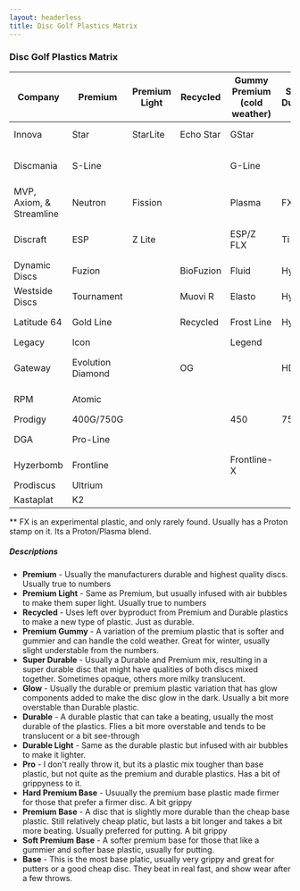 ```yaml
---
layout: headerless
title: Disc Golf Plastics Matrix
---
```


### Disc Golf Plastics Matrix

| Company                  | Premium           | Premium Light | Recycled  | Gummy Premium (cold weather) | Super Durable | Glow         | Durable            | Durable Light | Pro     | Hard Premium Base       | Premium Base     | Soft Premium Base        | Base Glow   | Base       |
| ------------------------ | ----------------- | ------------- | --------- | ---------------------------- | ------------- | ------------ | ------------------ | ------------- | ------- | ----------------------- | ---------------- | ------------------------ | ----------- | ---------- |
| Innova                   | Star              | StarLite      | Echo Star | GStar                        |               | Glow Champ   | Champion           | Blizzard      | Pro     | KC-Pro                  | XT               | R-Pro                    | DX Glow     | DX         |
| Discmania                | S-Line            |               |           | G-Line                       |               | Glow C-Line  | C-Line             |               | P-Line  |                         | X-Line           |                          | D-Line Glow | D-Line     |
| MVP, Axiom, & Streamline | Neutron           | Fission       |           | Plasma                       | FX**          | Eclipse      | Proton             |               |         | Electron Firm           | Electron         | Electron Soft            |             |            |
| Discraft                 | ESP               | Z Lite        |           | ESP/Z FLX                    | Ti            | ESP/Z Glo    | Elite Z            | Z Lite        | Elite X | Jawbreaker/Rubber Blend | Jawbreaker       | Pro-D Soft               | Pro-D Glo   | Pro D      |
| Dynamic Discs            | Fuzion            |               | BioFuzion | Fluid                        | Hybrid        | Moonshine    | Lucid              | Lucid Air     |         | Classic                 | Classic Blend    | Classic Soft             |             | Prime      |
| Westside Discs           | Tournament        |               | Muovi R   | Elasto                       | Hybrid        | Moonshine    | VIP                | VIP Air       |         | BT Hard                 | BT Medium        | BT Soft                  |             | Origio     |
| Latitude 64              | Gold Line         |               | Recycled  | Frost Line                   | Hybrid        | Moonshine    | Opto Line          | Opto Air      |         | Zero Line Hard          | Zero Line Medium | Zero Line Soft           |             | Retro Line |
| Legacy                   | Icon              |               |           | Legend                       |               |              | Pinnacle           | Ultralight    |         | Protege                 |                  | Gravity                  |             | Excel      |
| Gateway                  | Evolution Diamond |               | OG        |                              | HD            | SuperGlow    | Evolution Platinum |               |         | Soft                    | Stupid Soft      | Really Freaking Flexible |             | Super Soft |
| RPM                      | Atomic            |               |           |                              |               |              | Cosmic             |               |         |                         | Magma            | Magma Soft               |             | Strata     |
| Prodigy                  | 400G/750G         |               |           | 450                          | 750           |              | 400/400S           | Air           |         | 350G                    | 300S             | 350Rx                    |             | 200        |
| DGA                      | Pro-Line          |               |           |                              |               | Glow SP-Line | SP-Line            | RDGA          |         |                         |                  | Signature-Line           |             | D-Line     |
| Hyzerbomb                | Frontline         |               |           | Frontline-X                  |               |              | Recon              |               |         | Baseline Hard           | Baseline         | Baseline Soft            |             |            |
| Prodiscus                | Ultrium           |               |           |                              |               |              | Premium            |               |         |                         | Base             |                          |             |            |
| Kastaplat                | K2                |               |           |                              |               | K1 Glow      | K1                 |               |         |                         | K3               |                          |             |            |

** FX is an experimental plastic, and only rarely found. Usually has a Proton stamp on it. Its a Proton/Plasma blend.

##### Descriptions

* **Premium** - Usually the manufacturers durable and highest quality discs. Usually true to numbers
* **Premium Light** - Same as Premium, but usually infused with air bubbles to make them super light. Usually true to numbers
* **Recycled** - Uses left over byproduct from Premium and Durable plastics to make a new type of plastic. Just as durable.
* **Premium Gummy** - A variation of the premium plastic that is softer and gummier and can handle the cold weather. Great for winter, usually slight understable from the numbers.
* **Super Durable** - Usually a Durable and Premium mix, resulting in a super durable disc that might have qualities of both discs mixed together. Sometimes opaque, others more milky translucent.
* **Glow** - Usually the durable or premium plastic variation that has glow components added to make the disc glow in the dark. Usually a bit more overstable than Durable plastic.
* **Durable** - A durable plastic that can take a beating, usually the most durable of the plastics. Flies a bit more overstable and tends to be translucent or a bit see-through
* **Durable Light** - Same as the durable plastic but infused with air bubbles to make it lighter.
* **Pro** - I don't really throw it, but its a plastic mix tougher than base plastic, but not quite as the premium and durable plastics. Has a bit of grippyness to it.
* **Hard Premium Base** - Usuually the premium base plastic made firmer for those that prefer a firmer disc. A bit grippy
* **Premium Base** - A disc that is slightly more durable than the cheap base plastic. Still relatively cheap platic, but lasts a bit longer and takes a bit more beating. Usually preferred for putting. A bit grippy
* **Soft Premium Base** - A softer premium base for those that like a gummier and softer base plastic, usually for putting.
* **Base** - This is the most base platic, usually very grippy and great for putters or a good cheap disc. They beat in real fast, and show wear after a few throws.
